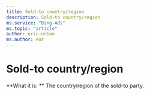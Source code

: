 ```yaml
---
title: Sold-to country/region
description: Sold-to country/region
ms.service: "Bing-Ads"
ms.topic: "article"
author: eric-urban
ms.author: eur
---
```


# Sold-to country/region

**What it is: **    The country/region of the sold-to party.


